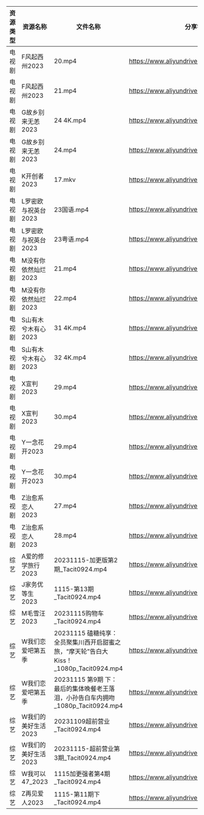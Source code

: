 | 资源类型 | 资源名称         | 文件名称                                                         | 分享链接                                      | 更新时间       |
| ---- | ------------ | ------------------------------------------------------------ | ----------------------------------------- | ---------- |
| 电视剧  | F风起西州2023    | 20.mp4                                                       | https://www.aliyundrive.com/s/yQtLhNGepAP | 2023-11-16 |
| 电视剧  | F风起西州2023    | 21.mp4                                                       | https://www.aliyundrive.com/s/yQtLhNGepAP | 2023-11-16 |
| 电视剧  | G故乡别来无恙2023  | 24 4K.mp4                                                    | https://www.aliyundrive.com/s/19Yd53iwKSU | 2023-11-16 |
| 电视剧  | G故乡别来无恙2023  | 24.mp4                                                       | https://www.aliyundrive.com/s/19Yd53iwKSU | 2023-11-16 |
| 电视剧  | K开创者2023     | 17.mkv                                                       | https://www.aliyundrive.com/s/N2CmALY5X1B | 2023-11-16 |
| 电视剧  | L罗密欧与祝英台2023 | 23国语.mp4                                                     | https://www.aliyundrive.com/s/kn6cToaQ17A | 2023-11-16 |
| 电视剧  | L罗密欧与祝英台2023 | 23粤语.mp4                                                     | https://www.aliyundrive.com/s/kn6cToaQ17A | 2023-11-16 |
| 电视剧  | M没有你依然灿烂2023 | 21.mp4                                                       | https://www.aliyundrive.com/s/993WCrXf9mD | 2023-11-16 |
| 电视剧  | M没有你依然灿烂2023 | 22.mp4                                                       | https://www.aliyundrive.com/s/993WCrXf9mD | 2023-11-16 |
| 电视剧  | S山有木兮木有心2023 | 31 4K.mp4                                                    | https://www.aliyundrive.com/s/E26JyHnrEfb | 2023-11-16 |
| 电视剧  | S山有木兮木有心2023 | 32 4K.mp4                                                    | https://www.aliyundrive.com/s/E26JyHnrEfb | 2023-11-16 |
| 电视剧  | X宣判2023      | 29.mp4                                                       | https://www.aliyundrive.com/s/WZmywrp2FQC | 2023-11-16 |
| 电视剧  | X宣判2023      | 30.mp4                                                       | https://www.aliyundrive.com/s/WZmywrp2FQC | 2023-11-16 |
| 电视剧  | Y一念花开2023    | 29.mp4                                                       | https://www.aliyundrive.com/s/pLzgi79VCnz | 2023-11-16 |
| 电视剧  | Y一念花开2023    | 30.mp4                                                       | https://www.aliyundrive.com/s/pLzgi79VCnz | 2023-11-16 |
| 电视剧  | Z治愈系恋人2023   | 27.mp4                                                       | https://www.aliyundrive.com/s/Bu6judR2zBs | 2023-11-16 |
| 电视剧  | Z治愈系恋人2023   | 28.mp4                                                       | https://www.aliyundrive.com/s/Bu6judR2zBs | 2023-11-16 |
| 综艺   | A爱的修学旅行2023  | 20231115-加更版第2期_Tacit0924.mp4                                | https://www.aliyundrive.com/s/EE9WNi94Ftz | 2023-11-16 |
| 综艺   | J家务优等生2023   | 1115-第13期_Tacit0924.mp4                                      | https://www.aliyundrive.com/s/FJt54CodgfL | 2023-11-16 |
| 综艺   | M毛雪汪2023     | 20231115购物车_Tacit0924.mp4                                    | https://www.aliyundrive.com/s/asPqfgPRqAg | 2023-11-16 |
| 综艺   | W我们恋爱吧第五季    | 20231115 磕糖纯享：全员聚集川西开启甜蜜之旅，“摩天轮”告白大Kiss！_1080p_Tacit0924.mp4 | https://www.aliyundrive.com/s/HKudLToehXL | 2023-11-16 |
| 综艺   | W我们恋爱吧第五季    | 20231115 第9期 下：最后的集体晚餐老王落泪，小孙告白车内拥吻_1080p_Tacit0924.mp4      | https://www.aliyundrive.com/s/HKudLToehXL | 2023-11-16 |
| 综艺   | W我们的美好生活2023 | 20231109超前营业_Tacit0924.mp4                                   | https://www.aliyundrive.com/s/zAXrGigJxgY | 2023-11-16 |
| 综艺   | W我们的美好生活2023 | 20231115-超前营业第3期_Tacit0924.mp4                               | https://www.aliyundrive.com/s/zAXrGigJxgY | 2023-11-16 |
| 综艺   | W我可以47_2023  | 1115加更强者第4期_Tacit0924.mp4                                    | https://www.aliyundrive.com/s/gJexcigG6Qr | 2023-11-16 |
| 综艺   | Z再见爱人2023    | 1115-第11期下_Tacit0924.mp4                                     | https://www.aliyundrive.com/s/aouNVWvAZxj | 2023-11-16 |
